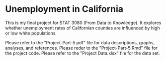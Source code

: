 # Unemployment in California 

This is my final project for STAT 3080 (From Data to Knowledge). It explores whether unemployment rates of Californian counties are influenced by high or low white populations.

Please refer to the "Project-Part-5.pdf" file for data descriptions, graphs, analyses, and references.
Please reder to the "Project-Part-5.Rmd" file for the project code.
Please refer to the "Project Data.xlsx" file for the data set.
